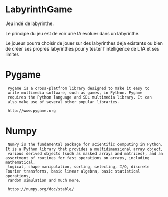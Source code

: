 # LabyrinthGame

Jeu indé de labyrinthe.

Le principe du jeu est de voir une IA evoluer dans un labyrinthe. 

Le joueur pourra choisir de jouer sur des labyrinthes deja existants ou bien de créer ses propres labyrinthes pour y tester l'intelligence de L'IA et ses limites 

Pygame
============

     Pygame is a cross-platfrom library designed to make it easy to
     write multimedia software, such as games, in Python. Pygame
     requires the Python language and SDL multimedia library. It can
     also make use of several other popular libraries.

     http://www.pygame.org

Numpy 
==========
     NumPy is the fundamental package for scientific computing in Python. It is a Python library that provides a multidimensional array object, 
     various derived objects (such as masked arrays and matrices), and an assortment of routines for fast operations on arrays, including mathematical, 
     logical, shape manipulation, sorting, selecting, I/O, discrete Fourier transforms, basic linear algebra, basic statistical operations, 
     random simulation and much more.
     
     https://numpy.org/doc/stable/
